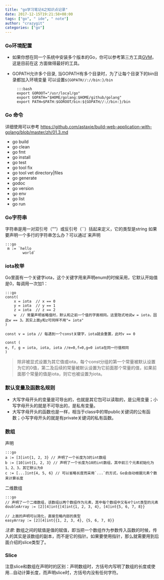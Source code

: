 ```yaml
---
title: "go学习笔记4之知识点记录"
date: 2017-12-15T19:21:58+08:00
tags: ["go", " ide", " note"]
author: "crazygit"
categories: ["go"]
---
```


### Go环境配置

* 如果你想在同一个系统中安装多个版本的Go，你可以参考第三方工具[GVM](https://github.com/moovweb/gvm)，这是目前在这
方面做得最好的工具。

* GOPATH允许多个目录, 当GOPATH有多个目录时，为了让每个目录下的bin目录都加入环境变量
可以设置`${GOPATH//://bin:}/bin`

        :::bash
        export GOROOT="/usr/local/go"
        export GOPATH="$HOME/golang:$HOME/github/golang"
        export PATH=$PATH:$GOROOT/bin:${GOPATH//://bin:}/bin

### Go 命令

详细使用可以参考
<https://github.com/astaxie/build-web-application-with-golang/blob/master/zh/01.3.md>

* go build
* go clean
* go fmt
* go install
* go test
* go tool fix
* go tool vet directory|files
* go generate
* godoc
* go version
* go env
* go list
* go run

### Go字符串

字符串是用一对双引号（""）或反引号（\`\`）括起来定义，它的类型是string
如果要声明一个多行的字符串怎么办？可以通过\`来声明

    :::go
     m := `hello
            world`


### iota枚举

Go里面有一个关键字iota，这个关键字用来声明enum的时候采用，它默认开始值是0，每调用一次加1：

    :::go
    const(
        x = iota  // x == 0
        y = iota  // y == 1
        z = iota  // z == 2
        w  // 常量声明省略值时，默认和之前一个值的字面相同。这里隐式地说w = iota，因此w == 3。其实上面y和z可同样不用"= iota"
    )

    const v = iota // 每遇到一个const关键字，iota就会重置，此时v == 0

    const (
    e, f, g = iota, iota, iota //e=0,f=0,g=0 iota在同一行值相同
    )

> 除非被显式设置为其它值或iota，每个const分组的第一个常量被默认设置为它的0值，第二及后续的常量被默认设置为它前面那个常量的值，如果前面那个常量的值是iota，则它也被设置为iota。

### 默认变量及函数名规则


* 大写字母开头的变量是可导出的，也就是其它包可以读取的，是公用变量；小写字母开头的就是不可导出的，是私有变量。
* 大写字母开头的函数也是一样，相当于class中的带public关键词的公有函数；小写字母开头的就是有private关键词的私有函数。


### 数组

声明

    :::go
    a := [3]int{1, 2, 3} // 声明了一个长度为3的int数组
    b := [10]int{1, 2, 3} // 声明了一个长度为10的int数组，其中前三个元素初始化为1、2、3，其它默认为0
    c := [...]int{4, 5, 6} // 可以省略长度而采用`...`的方式，Go会自动根据元素个数来计算长度


二维数组

    :::go
    // 声明了一个二维数组，该数组以两个数组作为元素，其中每个数组中又有4个int类型的元素
    doubleArray := [2][4]int{[4]int{1, 2, 3, 4}, [4]int{5, 6, 7, 8}}

    // 上面的声明可以简化，直接忽略内部的类型
    easyArray := [2][4]int{{1, 2, 3, 4}, {5, 6, 7, 8}}


*注意*: 数组之间的赋值是值的赋值，即当把一个数组作为参数传入函数的时候，传入的其实是该数组的副本，而不是它的指针。如果要使用指针，那么就需要用到后面介绍的slice类型了。


### Slice

注意slice和数组在声明时的区别：声明数组时，方括号内写明了数组的长度或使用...自动计算长度，而声明slice时，方括号内没有任何字符。